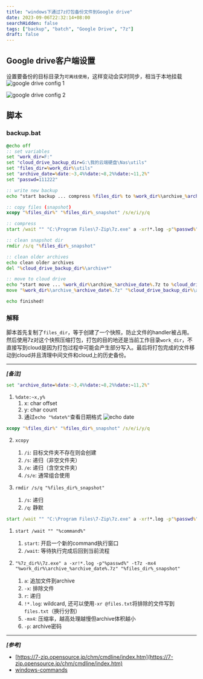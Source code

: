 ```yaml
---
title: "windows下通过7z打包备份文件到Google drive"
date: 2023-09-06T22:32:14+08:00
searchHidden: false
tags: ["backup", "batch", "Google Drive", "7z"]
draft: false
---
```

## Google drive客户端设置
设置要备份的目标目录为`可离线使用`，这样变动会实时同步，相当于本地挂载
![google drive config 1](/images/win_bat_backup_to_gcloud/scrshot01.png)

![google drive config 2](/images/win_bat_backup_to_gcloud/scrshot02.png)

## 脚本
### backup.bat
```bat
@echo off
:: set variables
set "work_dir=F:"
set "cloud_drive_backup_dir=G:\我的云端硬盘\Nas\utils"
set "files_dir=%work_dir%\utils"
set "archive_date=%date:~3,4%%date:~8,2%%date:~11,2%"
set "passwd=111222"

:: write new backup
echo "start backup ... compress %files_dir% to %work_dir%\archive_%archive_date%.7z"

:: copy files (snapshot)
xcopy "%files_dir%" "%files_dir%_snapshot" /s/e/i/y/q

:: compress
start /wait "" "C:\Program Files\7-Zip\7z.exe" a -xr!*.log -p"%passwd%" -t7z -mx4 "%work_dir%\archive_%archive_date%.7z" "%files_dir%_snapshot"

:: clean snapshot dir
rmdir /s/q "%files_dir%_snapshot"

:: clean older archives
echo clean older archives
del "%cloud_drive_backup_dir%\archive*"

:: move to cloud drive
echo "start move ... %work_dir%\archive_%archive_date%.7z to %cloud_drive_backup_dir%\archive_%archive_date%.7z"
move "%work_dir%\archive_%archive_date%.7z" "%cloud_drive_backup_dir%\archive_%archive_date%.7z"

echo finished!
```

### 解释
脚本首先复制了`files_dir`，等于创建了一个快照，防止文件的handler被占用。然后使用7z对这个快照压缩打包，打包的目的地还是当前工作目录`work_dir`，不直接写到cloud是因为打包过程中可能会产生部分写入。最后将打包完成的文件移动到cloud并且清理中间文件和cloud上的历史备份。



--- 

***[备注]***

```bat
set "archive_date=%date:~3,4%%date:~8,2%%date:~11,2%"
```
1. `%date:~x,y%`
   1.  x: char offset
   2. y: char count
   3. 通过`echo "%date%"`查看日期格式
![echo date](/images/win_bat_backup_to_gcloud/scrshot03.png)

```bat
xcopy "%files_dir%" "%files_dir%_snapshot" /s/e/i/y/q
```
2. `xcopy`
   1. `/i`: 目标文件夹不存在则会创建
   2. `/s`: 递归（非空文件夹）
   3. `/e`: 递归（含空文件夹）
   4. `/s/e`: 通常组合使用

3. `rmdir /s/q "%files_dir%_snapshot"`
   1. `/s`: 递归
   2. `/q`: 静默

```bat
start /wait "" "C:\Program Files\7-Zip\7z.exe" a -xr!*.log -p"%passwd%" -t7z -mx4 "%work_dir%\archive_%archive_date%.7z" "%files_dir%_snapshot"
```
1. `start /wait "" "%command%"`
   1. `start`: 开启一个新的command执行窗口
   2. `/wait`: 等待执行完成后回到当前流程

2. `"%7z_dir%\7z.exe" a -xr!*.log -p"%passwd%" -t7z -mx4 "%work_dir%\archive_%archive_date%.7z" "%files_dir%_snapshot"`
   1. `a`: 追加文件到archive
   2. `-x`: 排除文件
   3. `r`: 递归
   4. `!*.log`: wildcard, 还可以使用`-xr @files.txt`将排除的文件写到`files.txt`（换行分割）
   5. `-mx4`: 压缩率，越高处理越慢但archive体积越小
   6. `-p`: archive密码

---

***[参考]***

- [https://7-zip.opensource.jp/chm/cmdline/index.htm](https://7-zip.opensource.jp/chm/cmdline/index.htm)
- [windows-commands](https://learn.microsoft.com/en-us/windows-server/administration/windows-commands)
